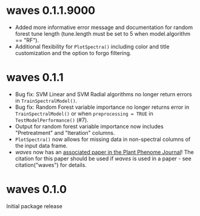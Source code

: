 # waves 0.1.1.9000

* Added more informative error message and documentation for random forest tune length (tune.length must be set to 5 when model.algorithm == "RF").
* Additional flexibility for `PlotSpectra()` including color and title customization and the option to forgo filtering.

# waves 0.1.1

* Bug fix: SVM Linear and SVM Radial algorithms no longer return errors in `TrainSpectralModel()`.
* Bug fix: Random Forest variable importance no longer returns error in `TrainSpectralModel()` or when `preprocessing = TRUE` in `TestModelPerformance()` (#7). 
* Output for random forest variable importance now includes "Pretreatment" and "Iteration" columns.
* `PlotSpectra()` now allows for missing data in non-spectral columns of the input data frame.
* *waves* now has an [associated paper in the Plant Phenome Journal](https://doi.org/10.1002/ppj2.20012)! The citation for this paper should be used if *waves* is used in a paper - see citation("waves") for details.

# waves 0.1.0

Initial package release
